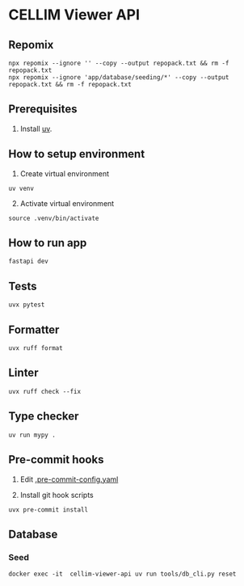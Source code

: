 # CELLIM Viewer API

## Repomix

```shell
npx repomix --ignore '' --copy --output repopack.txt && rm -f repopack.txt
npx repomix --ignore 'app/database/seeding/*' --copy --output repopack.txt && rm -f repopack.txt
```

## Prerequisites

1. Install [uv](https://docs.astral.sh/uv/getting-started/installation/).

## How to setup environment

1. Create virtual environment
```shell
uv venv
```

2. Activate virtual environment
```shell
source .venv/bin/activate
```

## How to run app

```shell
fastapi dev
```

## Tests

```shell
uvx pytest
```

## Formatter

```shell
uvx ruff format
```

## Linter

```shell
uvx ruff check --fix
```

## Type checker

```shell
uv run mypy .
```

## Pre-commit hooks

1. Edit [.pre-commit-config.yaml](./.pre-commit-config.yaml)

2. Install git hook scripts

```shell
uvx pre-commit install
```

## Database

### Seed

```shell
docker exec -it  cellim-viewer-api uv run tools/db_cli.py reset
```